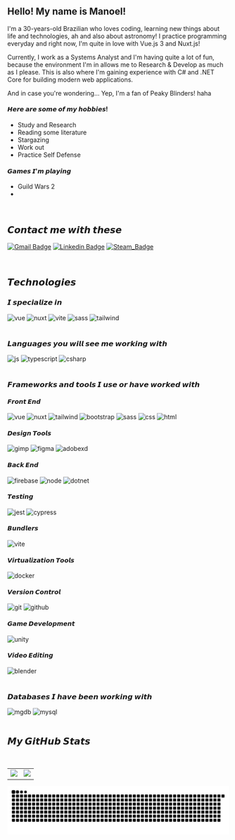 ## Hello! My name is Manoel!

<div align="justfy">

  I'm a 30-years-old Brazilian who loves coding, learning new things about life and technologies, ah and also about astronomy! I practice programming everyday and right now, I'm quite in love with Vue.js 3 and Nuxt.js!

  Currently, I work as a Systems Analyst and I'm having quite a lot of fun, because the environment I'm in allows me to Research & Develop as much as I please. This is also where I'm gaining experience with C# and .NET Core for building modern web applications.

  And in case you're wondering... Yep, I'm a fan of Peaky Blinders! haha

  <h4>𝙃𝙚𝙧𝙚 𝙖𝙧𝙚 𝙨𝙤𝙢𝙚 𝙤𝙛 𝙢𝙮 𝙝𝙤𝙗𝙗𝙞𝙚𝙨!</h4>

  <ul>
    <li>Study and Research</li>
    <li>Reading some literature</li>
    <li>Stargazing</li>
    <li>Work out</li>
    <li>Practice Self Defense</li>
  </ul>
  
  <h4>𝙂𝙖𝙢𝙚𝙨 𝙄'𝙢 𝙥𝙡𝙖𝙮𝙞𝙣𝙜</h4>
  
  <ul>
    <li>Guild Wars 2<li>
  </ul>

</div>

<br>

## 𝘾𝙤𝙣𝙩𝙖𝙘𝙩 𝙢𝙚 𝙬𝙞𝙩𝙝 𝙩𝙝𝙚𝙨𝙚

[![Gmail Badge](https://img.shields.io/badge/manoelrocha.n93@gmail.com-D14836?style=for-the-badge&logo=gmail&logoColor=white)](mailto:manoelrocha.n93@gmail.com)
[![Linkedin Badge](https://img.shields.io/badge/manoel_de_souza_rocha_neto-0077B5?style=for-the-badge&logo=linkedin&logoColor=white)](https://www.linkedin.com/in/devmanoelrochaneto/)
[![Steam_Badge](https://img.shields.io/badge/mr_shelby-000000?style=for-the-badge&logo=steam&logoColor=white)](https://steamcommunity.com/id/mrshelby257/)

<br>

## 𝙏𝙚𝙘𝙝𝙣𝙤𝙡𝙤𝙜𝙞𝙚𝙨

### 𝙄 𝙨𝙥𝙚𝙘𝙞𝙖𝙡𝙞𝙯𝙚 𝙞𝙣

<div style="display: inline_block">

<img alt="vue" src="https://img.shields.io/badge/Vue.js-35495E?style=for-the-badge&logo=vuedotjs&logoColor=4FC08D" />
<img alt="nuxt" src="https://img.shields.io/badge/nuxt.js-00C58E?style=for-the-badge&logo=nuxtdotjs&logoColor=white" />
<img alt="vite" src="https://img.shields.io/badge/Vite-B73BFE?style=for-the-badge&logo=vite&logoColor=FFD62E" />
<img alt="sass" src="https://img.shields.io/badge/Sass-CC6699?style=for-the-badge&logo=sass&logoColor=white" />
<img alt="tailwind" src="https://img.shields.io/badge/Tailwind_CSS-38B2AC?style=for-the-badge&logo=tailwind-css&logoColor=white" />

</div><br>


### 𝙇𝙖𝙣𝙜𝙪𝙖𝙜𝙚𝙨 𝙮𝙤𝙪 𝙬𝙞𝙡𝙡 𝙨𝙚𝙚 𝙢𝙚 𝙬𝙤𝙧𝙠𝙞𝙣𝙜 𝙬𝙞𝙩𝙝

<div style="display: inline_block">

<img alt="js" src="https://img.shields.io/badge/JavaScript-323330?style=for-the-badge&logo=javascript&logoColor=F7DF1E" />
<img alt="typescript" src="https://img.shields.io/badge/TypeScript-007ACC?style=for-the-badge&logo=typescript&logoColor=white" />
<img alt="csharp" src="https://img.shields.io/badge/C%23-239120?style=for-the-badge&logo=c-sharp&logoColor=white" />


</div><br>

### 𝙁𝙧𝙖𝙢𝙚𝙬𝙤𝙧𝙠𝙨 𝙖𝙣𝙙 𝙩𝙤𝙤𝙡𝙨 𝙄 𝙪𝙨𝙚 𝙤𝙧 𝙝𝙖𝙫𝙚 𝙬𝙤𝙧𝙠𝙚𝙙 𝙬𝙞𝙩𝙝

<div style="display: inline_block">
  
  <div>
    <h4>𝙁𝙧𝙤𝙣𝙩 𝙀𝙣𝙙</h4>
    <img alt="vue" src="https://img.shields.io/badge/Vue.js-35495E?style=for-the-badge&logo=vuedotjs&logoColor=4FC08D" />
    <img alt="nuxt" src="https://img.shields.io/badge/nuxt.js-00C58E?style=for-the-badge&logo=nuxtdotjs&logoColor=white" />
    <img alt="tailwind" src="https://img.shields.io/badge/Tailwind_CSS-38B2AC?style=for-the-badge&logo=tailwind-css&logoColor=white" />
    <img alt="bootstrap" src="https://img.shields.io/badge/Bootstrap-563D7C?style=for-the-badge&logo=bootstrap&logoColor=white" />
    <img alt="sass" src="https://img.shields.io/badge/Sass-CC6699?style=for-the-badge&logo=sass&logoColor=white" />
    <img alt="css" src="https://img.shields.io/badge/CSS3-1572B6?style=for-the-badge&logo=css3&logoColor=white" />
    <img alt="html" src="https://img.shields.io/badge/HTML5-E34F26?style=for-the-badge&logo=html5&logoColor=white" />
  </div>
  
  <div>
    <h4>𝘿𝙚𝙨𝙞𝙜𝙣 𝙏𝙤𝙤𝙡𝙨</h4>
    <img alt="gimp" src="https://img.shields.io/badge/gimp-5C5543?style=for-the-badge&logo=gimp&logoColor=white" />
    <img alt="figma" src="https://img.shields.io/badge/Figma-F24E1E?style=for-the-badge&logo=figma&logoColor=white" />
    <img alt="adobexd" src="https://img.shields.io/badge/Adobe%20XD-470137?style=for-the-badge&logo=Adobe%20XD&logoColor=#FF61F6" />
  </div>
  
  <div>
    <h4>𝘽𝙖𝙘𝙠 𝙀𝙣𝙙</h4>
    <img alt="firebase" src="https://img.shields.io/badge/firebase-ffca28?style=for-the-badge&logo=firebase&logoColor=black" />
    <img alt="node" src="https://img.shields.io/badge/Node.js-339933?style=for-the-badge&logo=nodedotjs&logoColor=white"/>
    <img alt="dotnet" src="https://img.shields.io/badge/.NET-512BD4?style=for-the-badge&logo=dotnet&logoColor=white" />
  </div>
  
  <div>
    <h4>𝙏𝙚𝙨𝙩𝙞𝙣𝙜</h4>
    <img alt="jest" src="https://img.shields.io/badge/Jest-C21325?style=for-the-badge&logo=jest&logoColor=white" />
    <img alt="cypress" src="https://img.shields.io/badge/Cypress-17202C?style=for-the-badge&logo=cypress&logoColor=white" /> 
  </div>
  
  <div>
    <h4>𝘽𝙪𝙣𝙙𝙡𝙚𝙧𝙨</h4>
    <img alt="vite" src="https://img.shields.io/badge/Vite-B73BFE?style=for-the-badge&logo=vite&logoColor=FFD62E" />
  </div>
  
  <div>
    <h4>𝙑𝙞𝙧𝙩𝙪𝙖𝙡𝙞𝙯𝙖𝙩𝙞𝙤𝙣 𝙏𝙤𝙤𝙡𝙨</h4>
    <img alt="docker" src="https://img.shields.io/badge/Docker-2CA5E0?style=for-the-badge&logo=docker&logoColor=white" />
  </div>
  
  <div>
    <h4>𝙑𝙚𝙧𝙨𝙞𝙤𝙣 𝘾𝙤𝙣𝙩𝙧𝙤𝙡</h4>
    <img alt="git" src="https://img.shields.io/badge/GIT-E44C30?style=for-the-badge&logo=git&logoColor=white" />
    <img alt="github" src="https://img.shields.io/badge/GitHub-100000?style=for-the-badge&logo=github&logoColor=white" />
  </div>
  
  <div>
    <h4>𝙂𝙖𝙢𝙚 𝘿𝙚𝙫𝙚𝙡𝙤𝙥𝙢𝙚𝙣𝙩</h4>
    <img alt="unity" src="https://img.shields.io/badge/Unity-100000?style=for-the-badge&logo=unity&logoColor=white" />
  </div>
  
  <div>
    <h4>𝙑𝙞𝙙𝙚𝙤 𝙀𝙙𝙞𝙩𝙞𝙣𝙜</h4>
    <img alt="blender" src="https://img.shields.io/badge/blender-%23F5792A.svg?style=for-the-badge&logo=blender&logoColor=white" />
  </div>

</div><br>


### 𝘿𝙖𝙩𝙖𝙗𝙖𝙨𝙚𝙨 𝙄 𝙝𝙖𝙫𝙚 𝙗𝙚𝙚𝙣 𝙬𝙤𝙧𝙠𝙞𝙣𝙜 𝙬𝙞𝙩𝙝

<div style="display: inline_block">

<img alt="mgdb" src="https://img.shields.io/badge/MongoDB-4EA94B?style=for-the-badge&logo=mongodb&logoColor=white" />
<img alt="mysql" src="https://img.shields.io/badge/MySQL-005C84?style=for-the-badge&logo=mysql&logoColor=white" />

</div><br>

## 𝙈𝙮 𝙂𝙞𝙩𝙃𝙪𝙗 𝙎𝙩𝙖𝙩𝙨

<br>

<table>
<tr><td>

  <a href="https://github.com/noel-srocha/github-readme-stats" rel="noopener noreferrer" target="_blank">
    <img height="180" src="https://github-readme-stats.vercel.app/api?username=noel-srocha&show_icons=true&theme=tokyonight&include_all_commits=true&count_private=true&hide_border=true"/>
  </a>

</td><td>

  <a href="https://github.com/noel-srocha/github-readme-stats" rel="noopener noreferrer" target="_blank" target="_blank">
    <img height="180" src="https://github-readme-stats.vercel.app/api/top-langs/?username=noel-srocha&layout=compact&langs_count=7&theme=tokyonight&hide_border=true"/>
  </a>

</td></tr>
</table>


![Snake animation](https://github.com/noel-srocha/noel-srocha/blob/output/github-contribution-grid-snake.svg)
